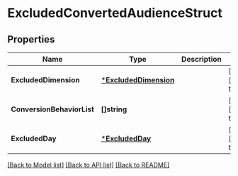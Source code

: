 # ExcludedConvertedAudienceStruct

## Properties
Name | Type | Description | Notes
------------ | ------------- | ------------- | -------------
**ExcludedDimension** | [***ExcludedDimension**](ExcludedDimension.md) |  | [optional] [default to null]
**ConversionBehaviorList** | **[]string** |  | [optional] [default to null]
**ExcludedDay** | [***ExcludedDay**](ExcludedDay.md) |  | [optional] [default to null]

[[Back to Model list]](../README.md#documentation-for-models) [[Back to API list]](../README.md#documentation-for-api-endpoints) [[Back to README]](../README.md)


